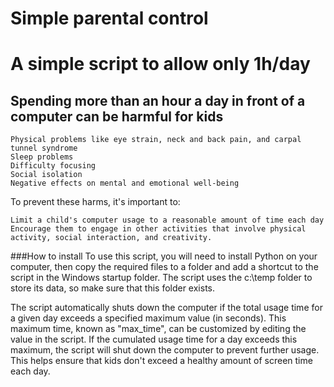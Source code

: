 # Simple parental control
# A simple script to allow only 1h/day 

## Spending more than an hour a day in front of a computer can be harmful for kids
    Physical problems like eye strain, neck and back pain, and carpal tunnel syndrome
    Sleep problems
    Difficulty focusing
    Social isolation
    Negative effects on mental and emotional well-being

To prevent these harms, it's important to:

    Limit a child's computer usage to a reasonable amount of time each day
    Encourage them to engage in other activities that involve physical activity, social interaction, and creativity.

###How to install
To use this script, you will need to install Python on your computer, then copy the required files to a folder and add a shortcut to the script in the Windows startup folder. The script uses the c:\temp folder to store its data, so make sure that this folder exists.

The script automatically shuts down the computer if the total usage time for a given day exceeds a specified maximum value (in seconds). This maximum time, known as "max_time", can be customized by editing the value in the script. If the cumulated usage time for a day exceeds this maximum, the script will shut down the computer to prevent further usage. This helps ensure that kids don't exceed a healthy amount of screen time each day.